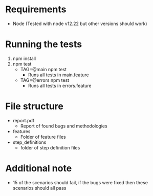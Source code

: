 # Requirements

- Node (Tested with node v12.22 but other versions should work)

# Running the tests

 1. npm install
 2. npm test
	 - TAG=@main npm test
		 - Runs all tests in main.feature
	 - TAG=@errors npm test
		 - Runs all tests in errors.feature

# File structure

 - report.pdf
	 - Report of found bugs and methodologies
 - features
	 - Folder of feature files
 - step_definitions
	 - folder of step definition files
# Additional note
 - 15 of the scenarios should fail, if the bugs were fixed then these scenarios should all pass

